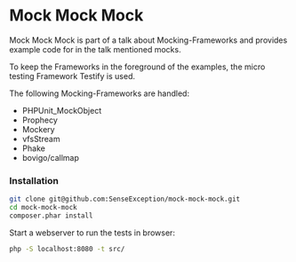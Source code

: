 # Mock Mock Mock

Mock Mock Mock is part of a talk about Mocking-Frameworks and provides example code for in the talk mentioned mocks.

To keep the Frameworks in the foreground of the examples, the micro testing Framework Testify is used.

The following Mocking-Frameworks are handled:

* PHPUnit_MockObject
* Prophecy
* Mockery
* vfsStream
* Phake
* bovigo/callmap

### Installation

``` bash
git clone git@github.com:SenseException/mock-mock-mock.git
cd mock-mock-mock
composer.phar install
```
Start a webserver to run the tests in browser:

``` bash
php -S localhost:8080 -t src/
```
